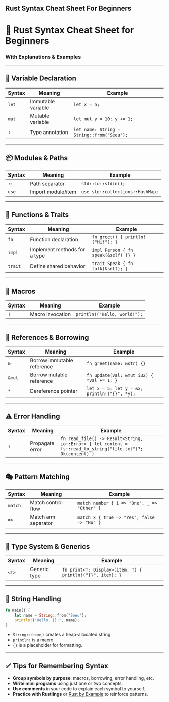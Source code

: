 ## Rust Syntax Cheat Sheet For Beginners

# 🦀 Rust Syntax Cheat Sheet for Beginners  
### With Explanations & Examples

---

## 📌 Variable Declaration

| Syntax      | Meaning                          | Example |
|-------------|----------------------------------|---------|
| `let`       | Immutable variable               | `let x = 5;` |
| `mut`       | Mutable variable                 | `let mut y = 10; y += 1;` |
| `:`         | Type annotation                  | `let name: String = String::from("Seeu");` |

---

## 📦 Modules & Paths

| Syntax      | Meaning                          | Example |
|-------------|----------------------------------|---------|
| `::`        | Path separator                   | `std::io::stdin();` |
| `use`       | Import module/item               | `use std::collections::HashMap;` |

---

## 🧠 Functions & Traits

| Syntax      | Meaning                          | Example |
|-------------|----------------------------------|---------|
| `fn`        | Function declaration             | `fn greet() { println!("Hi!"); }` |
| `impl`      | Implement methods for a type     | `impl Person { fn speak(&self) {} }` |
| `trait`     | Define shared behavior           | `trait Speak { fn talk(&self); }` |

---

## 📣 Macros

| Syntax      | Meaning                          | Example |
|-------------|----------------------------------|---------|
| `!`         | Macro invocation                 | `println!("Hello, world!");` |

---

## 🔗 References & Borrowing

| Syntax      | Meaning                          | Example |
|-------------|----------------------------------|---------|
| `&`         | Borrow immutable reference       | `fn greet(name: &str) {}` |
| `&mut`      | Borrow mutable reference         | `fn update(val: &mut i32) { *val += 1; }` |
| `*`         | Dereference pointer              | `let x = 5; let y = &x; println!("{}", *y);` |

---

## ⚠️ Error Handling

| Syntax      | Meaning                          | Example |
|-------------|----------------------------------|---------|
| `?`         | Propagate error                  | `fn read_file() -> Result<String, io::Error> { let content = fs::read_to_string("file.txt")?; Ok(content) }` |

---

## 🎭 Pattern Matching

| Syntax      | Meaning                          | Example |
|-------------|----------------------------------|---------|
| `match`     | Match control flow               | `match number { 1 => "One", _ => "Other" }` |
| `=>`        | Match arm separator              | `match x { true => "Yes", false => "No" }` |

---

## 🧪 Type System & Generics

| Syntax      | Meaning                          | Example |
|-------------|----------------------------------|---------|
| `<T>`       | Generic type                     | `fn print<T: Display>(item: T) { println!("{}", item); }` |

---

## 🧵 String Handling

```rust
fn main() {
    let name = String::from("Seeu");
    println!("Hello, {}!", name);
}
```

- `String::from()` creates a heap-allocated string.
- `println!` is a macro.
- `{}` is a placeholder for formatting.

---

## ✅ Tips for Remembering Syntax

- **Group symbols by purpose**: macros, borrowing, error handling, etc.
- **Write mini programs** using just one or two concepts.
- **Use comments** in your code to explain each symbol to yourself.
- **Practice with Rustlings** or [Rust by Example](https://doc.rust-lang.org/rust-by-example/) to reinforce patterns.


